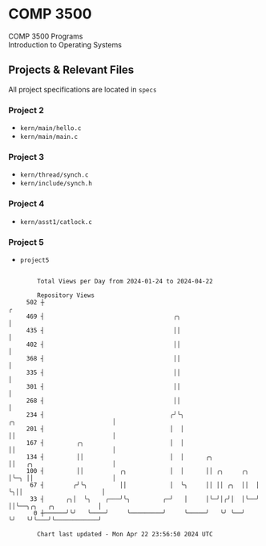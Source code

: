 # COMP 3500
COMP 3500 Programs  
Introduction to Operating Systems  
## Projects & Relevant Files
All project specifications are located in `specs`
### Project 2
- `kern/main/hello.c`
- `kern/main/main.c`
### Project 3
- `kern/thread/synch.c`
- `kern/include/synch.h`
### Project 4
- `kern/asst1/catlock.c`
### Project 5
- `project5`

```

        Total Views per Day from 2024-01-24 to 2024-04-22

        Repository Views
     502 ┼                                                                                        ╭
     469 ┤                                    ╭╮                                                  │
     435 ┤                                    ││                                                  │
     402 ┤                                    ││                                                  │
     368 ┤                                    ││                                                  │
     335 ┤                                    ││                                                  │
     301 ┤                                    ││                                                  │
     268 ┤                                    ││                                                  │
     234 ┤                                   ╭╯╰╮                    ╭╮                           │
     201 ┤                                   │  │                    ││                           │
     167 ┤         ╭╮                        │  │                    ││                           │
     134 ┤         ││                        │  │      ╭╮            ││   ╭╮                      │
     100 ┤         ││          ╭╮            │  │      ││ ╭╮     ╭╮  │╰─╮ ││                      │
      67 ┤        ╭╯╰╮         ││            │  ╰╮     ││ ││ ╭╮  ││  │  ╰╮││                      │
      33 ┤      ╭╮│  ╰╮    ╭───╯╰╮         ╭─╯   │     │╰─╯│╭╯│  │╰──╯   ││╰──╮╭╮   ╭╮            │
       0 ┼──────╯╰╯   ╰────╯     ╰─────────╯     ╰─────╯   ╰╯ ╰──╯       ╰╯   ╰╯╰───╯╰────────────╯

        Chart last updated - Mon Apr 22 23:56:50 2024 UTC
        
```
